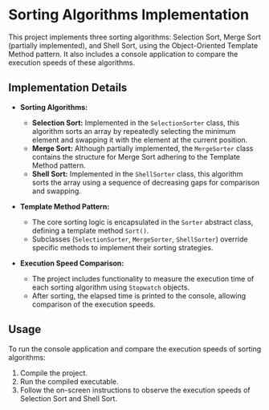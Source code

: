 # Sorting Algorithms Implementation

This project implements three sorting algorithms: Selection Sort, Merge Sort (partially implemented), and Shell Sort, using the Object-Oriented Template Method pattern. It also includes a console application to compare the execution speeds of these algorithms.

## Implementation Details

- **Sorting Algorithms:**
  - **Selection Sort:** Implemented in the `SelectionSorter` class, this algorithm sorts an array by repeatedly selecting the minimum element and swapping it with the element at the current position.
  - **Merge Sort:** Although partially implemented, the `MergeSorter` class contains the structure for Merge Sort adhering to the Template Method pattern.
  - **Shell Sort:** Implemented in the `ShellSorter` class, this algorithm sorts the array using a sequence of decreasing gaps for comparison and swapping.

- **Template Method Pattern:**
  - The core sorting logic is encapsulated in the `Sorter` abstract class, defining a template method `Sort()`.
  - Subclasses (`SelectionSorter`, `MergeSorter`, `ShellSorter`) override specific methods to implement their sorting strategies.

- **Execution Speed Comparison:**
  - The project includes functionality to measure the execution time of each sorting algorithm using `Stopwatch` objects.
  - After sorting, the elapsed time is printed to the console, allowing comparison of the execution speeds.

## Usage

To run the console application and compare the execution speeds of sorting algorithms:
1. Compile the project.
2. Run the compiled executable.
3. Follow the on-screen instructions to observe the execution speeds of Selection Sort and Shell Sort.




